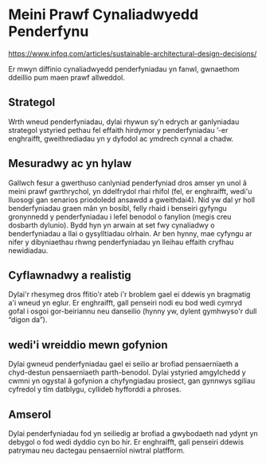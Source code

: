 # Meini Prawf Cynaliadwyedd Penderfynu

<https://www.infoq.com/articles/sustainable-architectural-design-decisions/>

Er mwyn diffinio cynaliadwyedd penderfyniadau yn fanwl, gwnaethom ddeillio pum maen prawf allweddol.

## Strategol

Wrth wneud penderfyniadau, dylai rhywun sy’n edrych ar ganlyniadau strategol ystyried pethau fel effaith hirdymor y penderfyniadau ’-er enghraifft, gweithrediadau yn y dyfodol ac ymdrech cynnal a chadw.

## Mesuradwy ac yn hylaw

Gallwch fesur a gwerthuso canlyniad penderfyniad dros amser yn unol â meini prawf gwrthrychol, yn ddelfrydol rhai rhifol (fel, er enghraifft, wedi'u lluosogi gan senarios priodoledd ansawdd a gweithdai4). Nid yw dal yr holl benderfyniadau graen mân yn bosibl, felly rhaid i benseiri gyfyngu gronynnedd y penderfyniadau i lefel benodol o fanylion (megis creu dosbarth dylunio). Bydd hyn yn arwain at set fwy cynaliadwy o benderfyniadau a llai o gysylltiadau olrhain. Ar ben hynny, mae cyfyngu ar nifer y dibyniaethau rhwng penderfyniadau yn lleihau effaith cryfhau newidiadau.

## Cyflawnadwy a realistig

Dylai'r rhesymeg dros ffitio'r ateb i'r broblem gael ei ddewis yn bragmatig a'i wneud yn eglur. Er enghraifft, gall penseiri nodi eu bod wedi cymryd gofal i osgoi gor-beiriannu neu danseilio (hynny yw, dylent gymhwyso'r dull “digon da”).

## wedi'i wreiddio mewn gofynion

Dylai gwneud penderfyniadau gael ei seilio ar brofiad pensaernïaeth a chyd-destun pensaernïaeth parth-benodol. Dylai ystyried amgylchedd y cwmni yn ogystal â gofynion a chyfyngiadau prosiect, gan gynnwys sgiliau cyfredol y tîm datblygu, cyllideb hyfforddi a phroses.

## Amserol

Dylai penderfyniadau fod yn seiliedig ar brofiad a gwybodaeth nad ydynt yn debygol o fod wedi dyddio cyn bo hir. Er enghraifft, gall penseiri ddewis patrymau neu dactegau pensaernïol niwtral platfform.